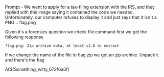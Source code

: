 Prompt - We went to apply for a tax-filing extension with the IRS, and they replied with this image saying it contained the code we needed. Unfortunately, our computer refuses to display it and just says that it isn't a PNG... flag.png

Given it's a forensics question we check file command first we get the following response

`flag.png: Zip archive data, at least v2.0 to extract`

if we change the name of the file to flag.zip we get an zip archive. Unpack it and there's the flag

ACI{Something_witty_072f6a6f}